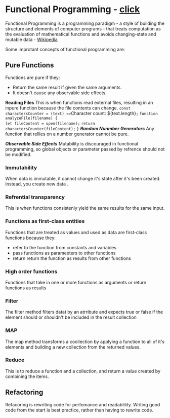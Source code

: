 # Functional Programming - [click](https://medium.com/the-renaissance-developer/concepts-of-functional-programming-in-javascript-6bc84220d2aa)

Functional Programming is a programming paradigm - a style of building the structure and elements of computer programs - that treats computation as the evaluation of mathematical functions and avoids changing-state and mutable data - [Wikipedia](https://en.wikipedia.org/wiki/Functional_programming)

Some improtant concepts of functional programming are:

## Pure Functions

Functions are pure if they:

* Return the same result if given the same arguments.
* It doesn't cause any observable side effects.

**Reading Files**
This is when functions read external files, resulting in an inpure function because the file contents can change.
            `const charactersCounter = (text) =>`Character count: ${text.length}`;`
                        `function analyzeFile(filename) {`  
                          `let fileContent = open(filename);`
                          `return charactersCounter(fileContent);`
                        `}`
***Random Nunmber Generators***
Any function that rellies on a number generator cannot be pure.

***Observable Side Effects***
Mutability is discouraged in functional programming, so global objects or parameter passed by refrence should not be modified.

### Immutability

When data is immutable, it cannot change it's state after it's been created. Instead, you create new data .

### Refrential transparency

This is when functions consistenly yield the same results for the same input.

### Functions as first-class entities

Functions that are treated as values and used as data are first-class functions because they:

* refer to the function from constants and variables
* pass functions as parameeters to other functions
* return return the function as results from other functions

### High order functions

Functions that take in one or more functions as arguments or return functions as results

### Filter

The filter method filters datat by an atrribute and expects true or false if the element should or shouldn't be included in the result collection

### MAP

The map method transforms a coollection by applying a function to all of it's elements and building a new collection from the returned values.

### Reduce

This is to reduce a function and a collection, and return a value created by combining the items.

## Refactoring

Refacoring is rewriting code for perfomance and readablility. Writing good code from the start is best practice, rather than having to rewrite code.